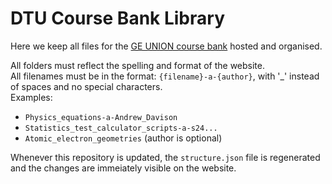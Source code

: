 # DTU Course Bank Library
Here we keep all files for the [GE UNION course bank](https://geunion.dk/courses/) hosted and organised.

All folders must reflect the spelling and format of the website.</br>
All filenames must be in the format: `{filename}-a-{author}`, with '_' instead of spaces and no special characters.</br>
Examples:
* `Physics_equations-a-Andrew_Davison`
* `Statistics_test_calculator_scripts-a-s24...`
* `Atomic_electron_geometries` (author is optional)

Whenever this repository is updated, the `structure.json` file is regenerated and the changes are immeiately visible on the website.
